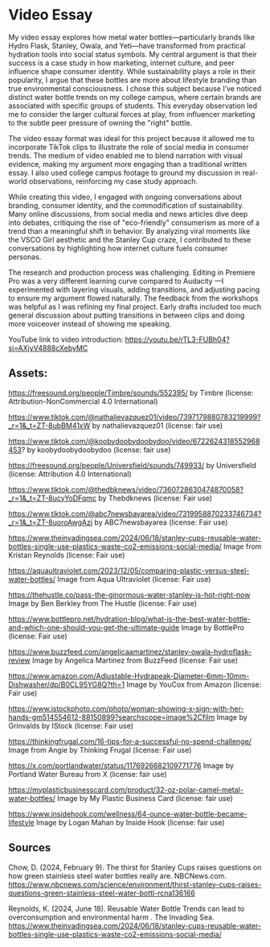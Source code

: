 # Video Essay

My video essay explores how metal water bottles—particularly brands like Hydro Flask, Stanley, Owala, and Yeti—have transformed from practical hydration tools into social status symbols. My central argument is that their success is a case study in how marketing, internet culture, and peer influence shape consumer identity. While sustainability plays a role in their popularity, I argue that these bottles are more about lifestyle branding than true environmental consciousness. I chose this subject because I’ve noticed distinct water bottle trends on my college campus, where certain brands are associated with specific groups of students. This everyday observation led me to consider the larger cultural forces at play, from influencer marketing to the subtle peer pressure of owning the "right" bottle.

The video essay format was ideal for this project because it allowed me to incorporate TikTok clips to illustrate the role of social media in consumer trends. The medium of video enabled me to blend narration with visual evidence, making my argument more engaging than a traditional written essay. I also used college campus footage to ground my discussion in real-world observations, reinforcing my case study approach.

While creating this video, I engaged with ongoing conversations about branding, consumer identity, and the commodification of sustainability. Many online discussions, from social media and news articles dive deep into debates, critiquing the rise of "eco-friendly" consumerism as more of a trend than a meaningful shift in behavior. By analyzing viral moments like the VSCO Girl aesthetic and the Stanley Cup craze, I contributed to these conversations by highlighting how internet culture fuels consumer personas.

The research and production process was challenging. Editing in Premiere Pro was a very different learning curve compared to Audacity —I experimented with layering visuals, adding transitions, and adjusting pacing to ensure my argument flowed naturally. The feedback from the workshops was helpful as I was refining my final project. Early drafts included too much general discussion about putting transitions in between clips and doing more voiceover instead of showing me speaking. 

YouTube link to video introduction: https://youtu.be/rTL3-FUBh04?si=AXjyV4888cXebyMC

## Assets:

https://freesound.org/people/Timbre/sounds/552395/ by Timbre (license: Attribution-NonCommercial 4.0 International)

https://www.tiktok.com/@nathalievazquez01/video/7397179880783219999?_r=1&_t=ZT-8ubBM41xW by nathalievazquez01 (license: fair use)

https://www.tiktok.com/@koobydoobydoobydoo/video/6722624318552968453? by koobydoobydoobydoo (license: fair use)

https://freesound.org/people/Universfield/sounds/749933/ by Universfield (license: Attribution 4.0 International)

https://www.tiktok.com/@thedbknews/video/7360728630474870058?_r=1&_t=ZT-8ucyYoDFqmc by Thebdknews (license: Fair use)

https://www.tiktok.com/@abc7newsbayarea/video/7319958870233746734?_r=1&_t=ZT-8uoroAwgAzj by ABC7newsbayarea (license: Fair use)

https://www.theinvadingsea.com/2024/06/18/stanley-cups-reusable-water-bottles-single-use-plastics-waste-co2-emissions-social-media/ Image from Kristan Reynolds (license: Fair use)

https://aquaultraviolet.com/2023/12/05/comparing-plastic-versus-steel-water-bottles/ Image from Aqua Ultraviolet  (license: Fair use)

https://thehustle.co/pass-the-ginormous-water-stanley-is-hot-right-now Image by Ben Berkley from The Hustle  (license: Fair use)

https://www.bottlepro.net/hydration-blog/what-is-the-best-water-bottle-and-which-one-should-you-get-the-ultimate-guide Image by BottlePro  (license: Fair use)

https://www.buzzfeed.com/angelicaamartinez/stanley-owala-hydroflask-review Image by Angelica Martinez from BuzzFeed  (license: Fair use)

https://www.amazon.com/Adjustable-Hydrapeak-Diameter-6mm-10mm-Dishwasher/dp/B0CL95YG8Q?th=1 Image by YouCox from Amazon (license: Fair use)

https://www.istockphoto.com/photo/woman-showing-x-sign-with-her-hands-gm514554612-88150899?searchscope=image%2Cfilm Image by Grinvalds by IStock (license: Fair use)


https://thinkingfrugal.com/16-tips-for-a-successful-no-spend-challenge/ Image from Angie by Thinking Frugal (license: Fair use)

https://x.com/portlandwater/status/1176926682109771776 Image by Portland Water Bureau from X (license: fair use)

https://myplasticbusinesscard.com/product/32-oz-polar-camel-metal-water-bottles/ Image by My Plastic Business Card (license: fair use)

https://www.insidehook.com/wellness/64-ounce-water-bottle-became-lifestyle Image by Logan Mahan by Inside Hook (license: fair use)

## Sources
Chow, D. (2024, February 9). The thirst for Stanley Cups raises questions on how green stainless steel water bottles really are. NBCNews.com. https://www.nbcnews.com/science/environment/thirst-stanley-cups-raises-questions-green-stainless-steel-water-bottl-rcna136166 

Reynolds, K. (2024, June 18). Reusable Water Bottle Trends can lead to overconsumption and environmental harm . The Invading Sea. https://www.theinvadingsea.com/2024/06/18/stanley-cups-reusable-water-bottles-single-use-plastics-waste-co2-emissions-social-media/ 

